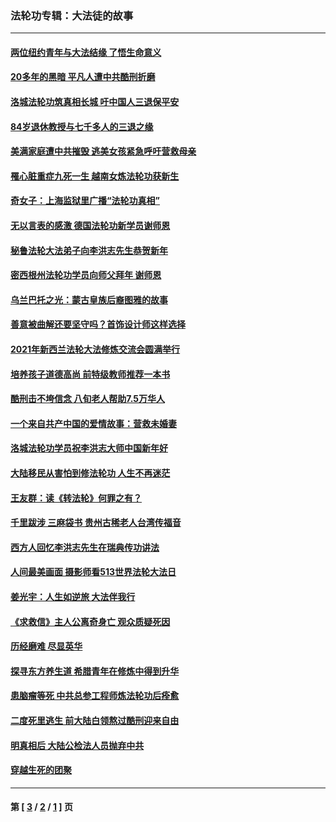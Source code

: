 ### 法轮功专辑：大法徒的故事
---
#### [两位纽约青年与大法结缘 了悟生命意义](../../pages/nf1147481/n14002785.md?06130430) 
#### [20多年的黑暗 平凡人遭中共酷刑折磨](../../pages/nf1147481/n13997976.md?06130430) 
#### [洛城法轮功筑真相长城 吁中国人三退保平安](../../pages/nf1147481/n13892471.md?06130430) 
#### [84岁退休教授与七千多人的三退之缘](../../pages/nf1147481/n13796650.md?06130430) 
#### [美满家庭遭中共摧毁 逃美女孩紧急呼吁营救母亲](../../pages/nf1147481/n13792859.md?06130430) 
#### [罹心脏重症九死一生 越南女炼法轮功获新生](../../pages/nf1147481/n13732766.md?06130430) 
#### [奇女子：上海监狱里广播“法轮功真相”](../../pages/nf1147481/n13726443.md?06130430) 
#### [无以言表的感激 德国法轮功新学员谢师恩](../../pages/nf1147481/n13543790.md?06130430) 
#### [秘鲁法轮大法弟子向李洪志先生恭贺新年](../../pages/nf1147481/n13540182.md?06130430) 
#### [密西根州法轮功学员向师父拜年 谢师恩](../../pages/nf1147481/n13538183.md?06130430) 
#### [乌兰巴托之光：蒙古皇族后裔图雅的故事](../../pages/nf1147481/n13155759.md?06130430) 
#### [善意被曲解还要坚守吗？首饰设计师这样选择](../../pages/nf1147481/n13077575.md?06130430) 
#### [2021年新西兰法轮大法修炼交流会圆满举行](../../pages/nf1147481/n13033149.md?06130430) 
#### [培养孩子道德高尚 前特级教师推荐一本书](../../pages/nf1147481/n12938640.md?06130430) 
#### [酷刑击不垮信念 八旬老人帮助7.5万华人](../../pages/nf1147481/n12880712.md?06130430) 
#### [一个来自共产中国的爱情故事：营救未婚妻](../../pages/nf1147481/n12778386.md?06130430) 
#### [洛城法轮功学员祝李洪志大师中国新年好](../../pages/nf1147481/n12724685.md?06130430) 
#### [大陆移民从害怕到修法轮功 人生不再迷茫](../../pages/nf1147481/n12414325.md?06130430) 
#### [王友群：读《转法轮》何罪之有？](../../pages/nf1147481/n12408647.md?06130430) 
#### [千里跋涉 三麻袋书 贵州古稀老人台湾传福音](../../pages/nf1147481/n12198750.md?06130430) 
#### [西方人回忆李洪志先生在瑞典传功讲法](../../pages/nf1147481/n12099607.md?06130430) 
#### [人间最美画面 摄影师看513世界法轮大法日](../../pages/nf1147481/n12094118.md?06130430) 
#### [姜光宇：人生如逆旅 大法伴我行](../../pages/nf1147481/n12088664.md?06130430) 
#### [《求救信》主人公离奇身亡 观众质疑死因](../../pages/nf1147481/n11845215.md?06130430) 
#### [历经磨难 尽显英华](../../pages/nf1147481/n11723297.md?06130430) 
#### [探寻东方养生道 希腊青年在修炼中得到升华](../../pages/nf1147481/n11494502.md?06130430) 
#### [患脑瘤等死 中共总参工程师炼法轮功后痊愈](../../pages/nf1147481/n11466682.md?06130430) 
#### [二度死里逃生 前大陆白领熬过酷刑迎来自由](../../pages/nf1147481/n11368594.md?06130430) 
#### [明真相后 大陆公检法人员抛弃中共](../../pages/nf1147481/n11358618.md?06130430) 
#### [穿越生死的团聚](../../pages/nf1147481/n11258922.md?06130430) 

---
#### 第 [ [3](./3.md?06130430) / [2](./2.md?06130430) / [1](./1.md?06130430) ] 页
